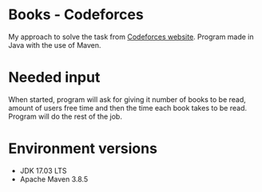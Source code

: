 # Books - Codeforces
My approach to solve the task from [Codeforces website](https://codeforces.com/problemset/problem/279/B?locale=en).
Program made in Java with the use of Maven.

# Needed input
When started, program will ask for giving it number of books to be read, amount of users free time and then the time
each book takes to be read. Program will do the rest of the job.

# Environment versions
* JDK 17.03 LTS
* Apache Maven 3.8.5